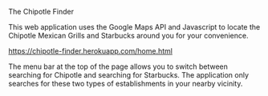 The Chipotle Finder

This web application uses the Google Maps API and Javascript to locate the Chipotle 
Mexican Grills and Starbucks around you for your convenience.

https://chipotle-finder.herokuapp.com/home.html

The menu bar at the top of the page allows you to switch between searching for
Chipotle and searching for Starbucks. The application only searches for these 
two types of establishments in your nearby vicinity.
